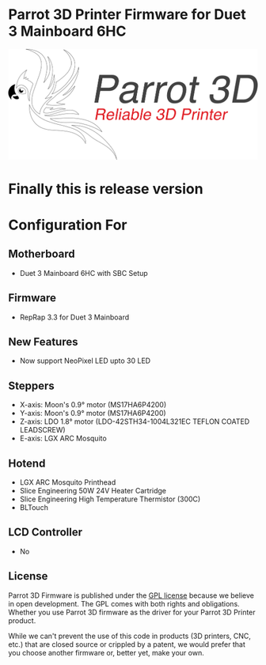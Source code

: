 # Parrot 3D Printer Firmware for Duet 3 Mainboard 6HC
![Parrot 3D Logo](https://github.com/narasak/parrot_3d/blob/main/img/parrot_3d_logo.svg?raw=true)

# Finally this is release version

# Configuration For

## Motherboard
* Duet 3 Mainboard 6HC with SBC Setup

## Firmware
* RepRap 3.3 for Duet 3 Mainboard

## New Features
* Now support NeoPixel LED upto 30 LED

## Steppers
* X-axis: Moon's 0.9° motor (MS17HA6P4200)
* Y-axis: Moon's 0.9° motor (MS17HA6P4200)
* Z-axis: LDO 1.8° motor (LDO-42STH34-1004L321EC TEFLON COATED LEADSCREW)
* E-axis: LGX ARC Mosquito

## Hotend
* LGX ARC Mosquito Printhead
* Slice Engineering 50W 24V Heater Cartridge
* Slice Engineering High Temperature Thermistor (300C)
* BLTouch

## LCD Controller
* No

## License

Parrot 3D Firmware is published under the [GPL license](/LICENSE) because we believe in open development. The GPL comes with both rights and obligations. Whether you use Parrot 3D firmware as the driver for your Parrot 3D Printer product.

While we can't prevent the use of this code in products (3D printers, CNC, etc.) that are closed source or crippled by a patent, we would prefer that you choose another firmware or, better yet, make your own.

